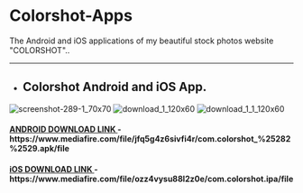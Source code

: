 # Colorshot-Apps
The Android and iOS applications of my beautiful stock photos website "COLORSHOT"..


<hr>


- <h2> <b> Colorshot Android and iOS App.</b></h2>
![screenshot-289-1_70x70](https://user-images.githubusercontent.com/82876692/126030721-98f23296-e81f-4a7e-a761-969319bae35b.png)   ![download_1_120x60](https://user-images.githubusercontent.com/82876692/126030952-edb539ce-7244-4179-b7c6-5b9129e0f8d3.png)   ![download_1_1_120x60](https://user-images.githubusercontent.com/82876692/126030955-ff7ff0a6-e2fd-47be-b165-76b0ee5d850f.png)



<h4> <U>ANDROID DOWNLOAD LINK </U> - https://www.mediafire.com/file/jfq5g4z6sivfi4r/com.colorshot_%25282%2529.apk/file </h4>
<h4> <U>iOS DOWNLOAD LINK </U> - https://www.mediafire.com/file/ozz4vysu88l2z0e/com.colorshot.ipa/file </h4>
